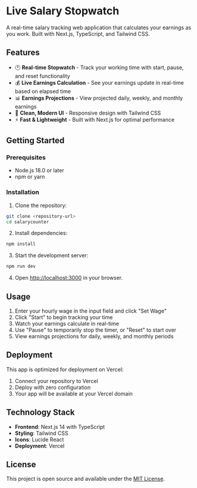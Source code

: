 # Live Salary Stopwatch

A real-time salary tracking web application that calculates your earnings as you work. Built with Next.js, TypeScript, and Tailwind CSS.

## Features

- 🕐 **Real-time Stopwatch** - Track your working time with start, pause, and reset functionality
- 💰 **Live Earnings Calculation** - See your earnings update in real-time based on elapsed time
- 📊 **Earnings Projections** - View projected daily, weekly, and monthly earnings
- 🎨 **Clean, Modern UI** - Responsive design with Tailwind CSS
- ⚡ **Fast & Lightweight** - Built with Next.js for optimal performance

## Getting Started

### Prerequisites

- Node.js 18.0 or later
- npm or yarn

### Installation

1. Clone the repository:
```bash
git clone <repository-url>
cd salarycounter
```

2. Install dependencies:
```bash
npm install
```

3. Start the development server:
```bash
npm run dev
```

4. Open [http://localhost:3000](http://localhost:3000) in your browser.

## Usage

1. Enter your hourly wage in the input field and click "Set Wage"
2. Click "Start" to begin tracking your time
3. Watch your earnings calculate in real-time
4. Use "Pause" to temporarily stop the timer, or "Reset" to start over
5. View earnings projections for daily, weekly, and monthly periods

## Deployment

This app is optimized for deployment on Vercel:

1. Connect your repository to Vercel
2. Deploy with zero configuration
3. Your app will be available at your Vercel domain

## Technology Stack

- **Frontend**: Next.js 14 with TypeScript
- **Styling**: Tailwind CSS
- **Icons**: Lucide React
- **Deployment**: Vercel

## License

This project is open source and available under the [MIT License](LICENSE).